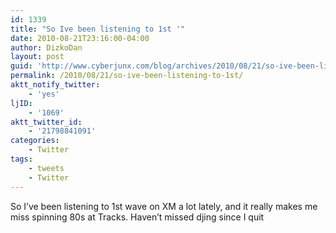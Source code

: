 ```yaml
---
id: 1339
title: "So Ive been listening to 1st '"
date: 2010-08-21T23:16:00-04:00
author: DizkoDan
layout: post
guid: 'http://www.cyberjunx.com/blog/archives/2010/08/21/so-ive-been-listening-to-1st/'
permalink: /2010/08/21/so-ive-been-listening-to-1st/
aktt_notify_twitter:
    - 'yes'
ljID:
    - '1069'
aktt_twitter_id:
    - '21798841091'
categories:
    - Twitter
tags:
    - tweets
    - Twitter
---
```


So I’ve been listening to 1st wave on XM a lot lately, and it really makes me miss spinning 80s at Tracks. Haven’t missed djing since I quit